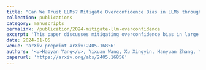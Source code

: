```yaml
---
title: "Can We Trust LLMs? Mitigate Overconfidence Bias in LLMs through Knowledge Transfer"
collection: publications
category: manuscripts
permalink: /publication/2024-mitigate-llm-overconfidence
excerpt: 'This paper discusses mitigating overconfidence bias in large language models through knowledge transfer.'
date: 2024-01-05
venue: 'arXiv preprint arXiv:2405.16856'
authors: '<u>Haoyan Yang</u>, Yixuan Wang, Xu Xingyin, Hanyuan Zhang, Yirong Bian'
paperurl: 'https://arxiv.org/abs/2405.16856'
---
```


